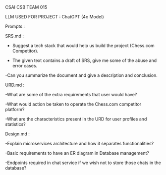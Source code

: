CSAI CSB TEAM 015

LLM USED FOR PROJECT : ChatGPT (4o Model)

Prompts : 

SRS.md : 

- Suggest a tech stack that would help us build the project (Chess.com Competitor).

- The given text contains a draft of SRS, give me some of the abuse and error cases.

-Can you summarize the document and give a description and conclusion.

URD.md :

-What are some of the extra requirements that user would have?

-What would action be taken to operate the Chess.com competitor platform?

-What are the characteristics present in the URD for user profiles and statistics?

Design.md :

-Explain microservices architecture and how it separates functionalities?

-Basic requirements to have an ER diagram in Database management?

-Endpoints required in chat service if we wish not to store those chats in the database?


